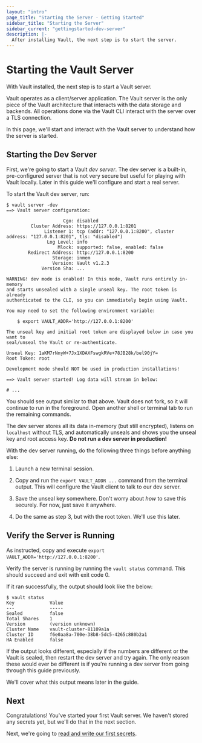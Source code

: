 ```yaml
---
layout: "intro"
page_title: "Starting the Server - Getting Started"
sidebar_title: "Starting the Server"
sidebar_current: "gettingstarted-dev-server"
description: |-
  After installing Vault, the next step is to start the server.
---
```


# Starting the Vault Server

With Vault installed, the next step is to start a Vault server.

Vault operates as a client/server application. The Vault server is the only
piece of the Vault architecture that interacts with the data storage and
backends. All operations done via the Vault CLI interact with the server over a
TLS connection.

In this page, we'll start and interact with the Vault server to understand how
the server is started.

## Starting the Dev Server

First, we're going to start a Vault _dev server_. The dev server is a built-in,
pre-configured server that is not very secure but useful for playing with Vault
locally. Later in this guide we'll configure and start a real server.

To start the Vault dev server, run:

```text
$ vault server -dev
==> Vault server configuration:

                     Cgo: disabled
         Cluster Address: https://127.0.0.1:8201
              Listener 1: tcp (addr: "127.0.0.1:8200", cluster address: "127.0.0.1:8201", tls: "disabled")
               Log Level: info
                   Mlock: supported: false, enabled: false
        Redirect Address: http://127.0.0.1:8200
                 Storage: inmem
                 Version: Vault v1.2.3
             Version Sha: ...

WARNING! dev mode is enabled! In this mode, Vault runs entirely in-memory
and starts unsealed with a single unseal key. The root token is already
authenticated to the CLI, so you can immediately begin using Vault.

You may need to set the following environment variable:

    $ export VAULT_ADDR='http://127.0.0.1:8200'

The unseal key and initial root token are displayed below in case you want to
seal/unseal the Vault or re-authenticate.

Unseal Key: 1aKM7rNnyW+7Jx1XDAXFswgkRVe+78JB28k/bel90jY=
Root Token: root

Development mode should NOT be used in production installations!

==> Vault server started! Log data will stream in below:

# ...
```

You should see output similar to that above. Vault does not fork, so it will
continue to run in the foreground. Open another shell or terminal tab to run the
remaining commands.

The dev server stores all its data in-memory (but still encrypted), listens on
`localhost` without TLS, and automatically unseals and shows you the unseal key
and root access key. **Do not run a dev server in production!**

With the dev server running, do the following three things before anything else:

1.  Launch a new terminal session.

2.  Copy and run the `export VAULT_ADDR ...` command from the terminal
    output. This will configure the Vault client to talk to our dev server.

3.  Save the unseal key somewhere. Don't worry about _how_ to save this
    securely. For now, just save it anywhere.

4.  Do the same as step 3, but with the root token. We'll use this later.

## Verify the Server is Running

As instructed, copy and execute `export VAULT_ADDR='http://127.0.0.1:8200'`.

Verify the server is running by running the `vault status` command. This should
succeed and exit with exit code 0.

If it ran successfully, the output should look like the below:

```text
$ vault status
Key             Value
---             -----
Sealed          false
Total Shares    1
Version         (version unknown)
Cluster Name    vault-cluster-81109a1a
Cluster ID      f6e0aa8a-700e-38b8-5dc5-4265c880b2a1
HA Enabled      false
```

If the output looks different, especially if the numbers are different or the
Vault is sealed, then restart the dev server and try again. The only reason
these would ever be different is if you're running a dev server from going
through this guide previously.

We'll cover what this output means later in the guide.

## Next

Congratulations! You've started your first Vault server. We haven't stored
any secrets yet, but we'll do that in the next section.

Next, we're going to
[read and write our first secrets](/intro/getting-started/first-secret.html).
